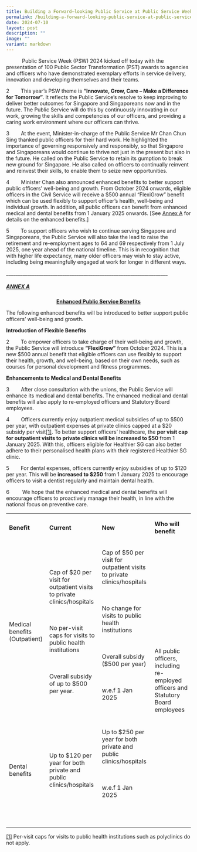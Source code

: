 ```yaml
---
title: Building a Forward–looking Public Service at Public Service Week 2024
permalink: /building-a-forward-looking-public-service-at-public-service-week-2024/
date: 2024-07-10
layout: post
description: ""
image: ""
variant: markdown
---
```

&nbsp;&nbsp;&nbsp;&nbsp;&nbsp;&nbsp;&nbsp;&nbsp;&nbsp;&nbsp;&nbsp;Public Service Week (PSW) 2024 kicked off today with the presentation
of 100 Public Sector Transformation (PST) awards to agencies and officers
who have demonstrated exemplary efforts in service delivery, innovation
and developing themselves and their teams.
<p></p>
<p>2&nbsp;&nbsp;&nbsp;&nbsp;&nbsp;&nbsp;&nbsp; This year’s PSW theme is <strong>“Innovate, Grow, Care – Make a Difference for Tomorrow”</strong>.<strong> </strong>It<strong> </strong>reflects
the Public Service’s resolve to keep improving to deliver better outcomes
for Singapore and Singaporeans now and in the future. The Public Service
will do this by continuously innovating in our work, growing the skills
and competencies of our officers, and providing a caring work environment
where our officers can thrive.</p>
<p>3&nbsp;&nbsp;&nbsp;&nbsp;&nbsp;&nbsp;&nbsp; At the event, Minister-in-charge
of the Public Service Mr Chan Chun Sing thanked public officers for their
hard work. He highlighted the importance of governing responsively and
responsibly, so that Singapore and Singaporeans would continue to thrive
not just in the present but also in the future. He called on the Public
Service to retain its gumption to break new ground for Singapore. He also
called on officers to continually reinvent and reinvest their skills, to
enable them to seize new opportunities.</p>
<p>4&nbsp;&nbsp;&nbsp;&nbsp;&nbsp;&nbsp;&nbsp; Minister Chan also announced
enhanced benefits to better support public officers’ well-being and growth.
From October 2024 onwards, eligible officers in the Civil Service will
receive a $500 annual “FlexiGrow” benefit which can be used flexibly to
support officer’s health, well-being and individual growth. In addition,
all public officers can benefit from enhanced medical and dental benefits
from 1 January 2025 onwards. [See <u>Annex A</u> for details on the enhanced
benefits.]</p>
<p>5&nbsp;&nbsp;&nbsp;&nbsp;&nbsp;&nbsp;&nbsp; To support officers who wish
to continue serving Singapore and Singaporeans, the Public Service will
also take the lead to raise the retirement and re-employment ages to 64
and 69 respectively from 1 July 2025, one year ahead of the national timeline.
This is in recognition that with higher life expectancy, many older officers
may wish to stay active, including being meaningfully engaged at work for
longer in different ways.</p>

<p>_____________________________________________________________________</p>
<h5><strong><u>ANNEX A</u></strong></h5>
<p></p>
        
<center><b><u>Enhanced Public Service Benefits</u></b></center>

The following enhanced benefits will be introduced to better support public officers’ well-being and growth.

**Introduction of Flexible Benefits**

2&nbsp;&nbsp;&nbsp;&nbsp;&nbsp;&nbsp;&nbsp; To empower officers to take charge of their well-being and growth, the Public Service will introduce **“FlexiGrow”** from October 2024. This is a new $500 annual benefit that eligible officers can use flexibly to support their health, growth, and well-being, based on their own needs, such as courses for personal development and fitness programmes.

**Enhancements to Medical and Dental Benefits**

3&nbsp;&nbsp;&nbsp;&nbsp;&nbsp;&nbsp;&nbsp; After close consultation with the unions, the Public Service will enhance its medical and dental benefits. The enhanced medical and dental benefits will also apply to re-employed officers and Statutory Board employees.

4&nbsp;&nbsp;&nbsp;&nbsp;&nbsp;&nbsp;&nbsp; Officers currently enjoy outpatient medical subsidies of up to $500 per year, with outpatient expenses at private clinics capped at a $20 subsidy per visit[\[1\]](#_ftn1). To better support officers’ healthcare, the **per visit cap for outpatient visits to private clinics will be increased to $50** from 1 January 2025. With this, officers eligible for Healthier SG can also better adhere to their personalised health plans with their registered Healthier SG clinic.

5&nbsp;&nbsp;&nbsp;&nbsp;&nbsp;&nbsp;&nbsp; For dental expenses, officers currently enjoy subsidies of up to $120 per year. This will be **increased to $250** from 1 January 2025 to encourage officers to visit a dentist regularly and maintain dental health.

6 &nbsp;&nbsp;&nbsp;&nbsp;&nbsp;&nbsp; &nbsp;We hope that the enhanced medical and dental benefits will encourage officers to proactively manage their health, in line with the national focus on preventive care.

<table data-pm-slice="1 1 []" style="minWidth: 100px"><colgroup><col><col><col><col></colgroup><tbody><tr><td rowspan="1" colspan="1"><p><strong>Benefit</strong></p></td><td rowspan="1" colspan="1"><p><strong>Current</strong></p></td><td rowspan="1" colspan="1"><p><strong>New</strong></p></td><td rowspan="1" colspan="1"><p><strong>Who will benefit</strong></p></td></tr><tr><td rowspan="1" colspan="1"><p>Medical benefits (Outpatient)</p></td><td rowspan="1" colspan="1"><p>Cap of $20 per visit for outpatient visits to private clinics/hospitals</p><p>&nbsp;</p><p>No per-visit caps for visits to public health institutions</p><p>&nbsp;</p><p>Overall subsidy of up to $500 per year.</p></td><td rowspan="1" colspan="1"><p>Cap of $50 per visit for outpatient visits to private clinics/hospitals</p><p>&nbsp;</p><p>No change for visits to public health institutions</p><p>&nbsp;</p><p>Overall subsidy ($500 per year)</p><p>&nbsp;</p><p>w.e.f 1 Jan 2025</p><p>&nbsp;</p></td><td rowspan="2" colspan="1"><p>All public officers, including re-employed officers and Statutory Board employees</p></td></tr><tr><td rowspan="1" colspan="1"><p>Dental benefits</p></td><td rowspan="1" colspan="1"><p>Up to $120 per year for both private and public clinics/hospitals</p></td><td rowspan="1" colspan="1"><p>Up to $250 per year for both private and public clinics/hospitals</p><p>&nbsp;</p><p>w.e.f 1 Jan 2025</p><p>&nbsp;</p></td></tr><tr><td rowspan="1" colspan="1"><p></p></td><td rowspan="1" colspan="1"><p></p></td><td rowspan="1" colspan="1"><p></p></td><td rowspan="1" colspan="1"><p></p></td></tr></tbody></table>





	
<p></p>
<p></p>
<p></p>



[\[1\]](#_ftnref1) Per-visit caps for visits to public health institutions such as polyclinics do not apply.
<p>&nbsp;</p>